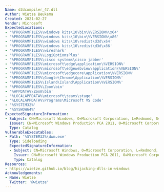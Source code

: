 ```yaml
---
Name: d3dcompiler_47.dll
Author: Wietze Beukema
Created: 2021-02-27
Vendor: Microsoft
ExpectedLocations:
- '%PROGRAMFILES%\windows kits\10\bin\%VERSION%\x64'
- '%PROGRAMFILES%\windows kits\10\bin\%VERSION%\x86'
- '%PROGRAMFILES%\windows kits\10\redist\d3d\x64'
- '%PROGRAMFILES%\windows kits\10\redist\d3d\x86'
- '%PROGRAMFILES%\wireshark'
- '%PROGRAMFILES%\LogiOptionsPlus'
- '%PROGRAMFILES%\cisco systems\cisco jabber'
- '%PROGRAMFILES%\microsoft\edge\application\%VERSION%'
- '%PROGRAMFILES%\microsoft\edgewebview\application\%VERSION%'
- '%PROGRAMFILES%\microsoft\edgecore\application\%VERSION%'
- '%PROGRAMFILES%\Google\Chrome\Application\%VERSION%'
- '%PROGRAMFILES%\Island\Island\Application\%VERSION%'
- '%PROGRAMFILES%\Zoom\bin'
- '%APPDATA%\Zoom\bin'
- '%LOCALAPPDATA%\microsoft\teams\stage'
- '%LOCALAPPDATA%\Programs\Microsoft VS Code'
- '%SYSTEM32%'
- '%SYSWOW64%'
ExpectedSignatureInformation:
- Subject: CN=Microsoft Windows, O=Microsoft Corporation, L=Redmond, S=Washington, C=US
  Issuer: CN=Microsoft Windows Production PCA 2011, O=Microsoft Corporation, L=Redmond, S=Washington, C=US
  Type: Catalog
VulnerableExecutables:
- Path: '%SYSTEM32%\dwm.exe'
  Type: Sideloading
  ExpectedSignatureInformation:
  - Subject: CN=Microsoft Windows, O=Microsoft Corporation, L=Redmond, S=Washington, C=US
    Issuer: CN=Microsoft Windows Production PCA 2011, O=Microsoft Corporation, L=Redmond, S=Washington, C=US
    Type: Catalog
Resources:
- https://wietze.github.io/blog/hijacking-dlls-in-windows
Acknowledgements:
- Name: Wietze
  Twitter: '@wietze'
---
```


